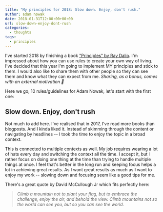 ```yaml
---
title: "My principles for 2018: Slow down. Enjoy, don't rush."
author: adam nowak
date: 2018-01-31T12:00:00+00:00
url: slow-down-enjoy-dont-rush
categories:
  - thoughts
tags:
  - principles
---
```


I've started 2018 by finishing a book ["Principles" by Ray Dalio][1].
I'm impressed about how you can use rules to create your own way of living.
I've decided that this year I'm going to implement MY principles and stick to them.
I would also like to share them with other people so they can see them and know what they can expect from me.
_Sharing, as a bonus, comes with an external motivation 🙂_

Here we go, 10 rules/guidelines for Adam Nowak, let's start with the first one:

## Slow down. Enjoy, don't rush

Not much to add here.
I've realised that in 2017, I've read more books than blogposts.
And I kinda liked it.
Instead of skimming through the content or navigating by headlines -- I took the time to enjoy the topic in a broad context.

This is connected to multiple contexts as well.
My job requires wearing a lot of hats every day and switching the context all the time.
I accept it, but I rather focus on doing one thing at the time than trying to handle multiple things at once.
I feel that's better in the long run and keeping focus helps a lot in achieving great results.
As I want great results as much as I want to enjoy my work -- slowing down and focusing seem like a good tips for me.

There's a great quote by David McCullough Jr which fits perfectly here:

> _Climb a mountain not to plant your flag, but to embrace the challenge, enjoy the air, and behold the view. Climb mountains not so the world can see you, but so you can see the world._

[1]: https://www.goodreads.com/book/show/34536488-principles
